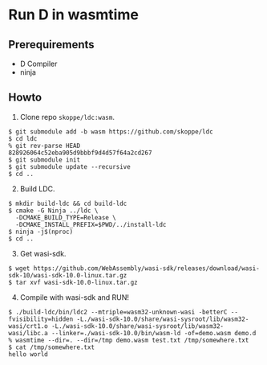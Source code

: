 # Run D in wasmtime

## Prerequirements

- D Compiler
- ninja

## Howto

1. Clone repo `skoppe/ldc:wasm`.

```console
$ git submodule add -b wasm https://github.com/skoppe/ldc
$ cd ldc
% git rev-parse HEAD
828926064c52eba905d9bbbf9d4d57f64a2cd267
$ git submodule init
$ git submodule update --recursive
$ cd ..
```

2. Build LDC.

```console
$ mkdir build-ldc && cd build-ldc
$ cmake -G Ninja ../ldc \
  -DCMAKE_BUILD_TYPE=Release \
  -DCMAKE_INSTALL_PREFIX=$PWD/../install-ldc
$ ninja -j$(nproc)
$ cd ..
```

3. Get wasi-sdk.

```console
$ wget https://github.com/WebAssembly/wasi-sdk/releases/download/wasi-sdk-10/wasi-sdk-10.0-linux.tar.gz
$ tar xvf wasi-sdk-10.0-linux.tar.gz
```

4. Compile with wasi-sdk and RUN!

```console
$ ./build-ldc/bin/ldc2 --mtriple=wasm32-unknown-wasi -betterC --fvisibility=hidden -L./wasi-sdk-10.0/share/wasi-sysroot/lib/wasm32-wasi/crt1.o -L./wasi-sdk-10.0/share/wasi-sysroot/lib/wasm32-wasi/libc.a --linker=./wasi-sdk-10.0/bin/wasm-ld -of=demo.wasm demo.d
% wasmtime --dir=. --dir=/tmp demo.wasm test.txt /tmp/somewhere.txt
$ cat /tmp/somewhere.txt
hello world
```
